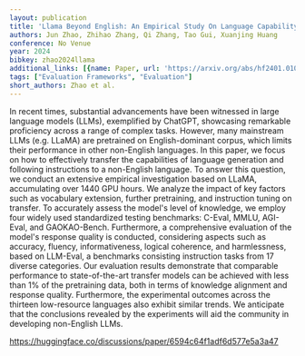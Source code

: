 ```yaml
---
layout: publication
title: 'Llama Beyond English: An Empirical Study On Language Capability Transfer'
authors: Jun Zhao, Zhihao Zhang, Qi Zhang, Tao Gui, Xuanjing Huang
conference: No Venue
year: 2024
bibkey: zhao2024llama
additional_links: [{name: Paper, url: 'https://arxiv.org/abs/hf2401.01055'}]
tags: ["Evaluation Frameworks", "Evaluation"]
short_authors: Zhao et al.
---
```

In recent times, substantial advancements have been witnessed in large language models (LLMs), exemplified by ChatGPT, showcasing remarkable proficiency across a range of complex tasks. However, many mainstream LLMs (e.g. LLaMA) are pretrained on English-dominant corpus, which limits their performance in other non-English languages. In this paper, we focus on how to effectively transfer the capabilities of language generation and following instructions to a non-English language. To answer this question, we conduct an extensive empirical investigation based on LLaMA, accumulating over 1440 GPU hours. We analyze the impact of key factors such as vocabulary extension, further pretraining, and instruction tuning on transfer. To accurately assess the model's level of knowledge, we employ four widely used standardized testing benchmarks: C-Eval, MMLU, AGI-Eval, and GAOKAO-Bench. Furthermore, a comprehensive evaluation of the model's response quality is conducted, considering aspects such as accuracy, fluency, informativeness, logical coherence, and harmlessness, based on LLM-Eval, a benchmarks consisting instruction tasks from 17 diverse categories. Our evaluation results demonstrate that comparable performance to state-of-the-art transfer models can be achieved with less than 1% of the pretraining data, both in terms of knowledge alignment and response quality. Furthermore, the experimental outcomes across the thirteen low-resource languages also exhibit similar trends. We anticipate that the conclusions revealed by the experiments will aid the community in developing non-English LLMs.

https://huggingface.co/discussions/paper/6594c64f1adf6d577e5a3a47